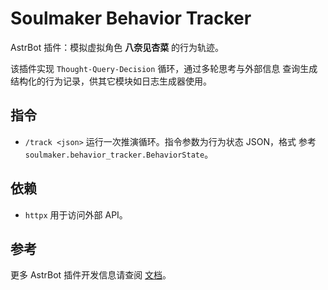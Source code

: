 # Soulmaker Behavior Tracker

AstrBot 插件：模拟虚拟角色 **八奈见杏菜** 的行为轨迹。

该插件实现 `Thought-Query-Decision` 循环，通过多轮思考与外部信息
查询生成结构化的行为记录，供其它模块如日志生成器使用。

## 指令

- `/track <json>` 运行一次推演循环。指令参数为行为状态 JSON，格式
  参考 `soulmaker.behavior_tracker.BehaviorState`。

## 依赖

- `httpx` 用于访问外部 API。

## 参考

更多 AstrBot 插件开发信息请查阅 [文档](https://astrbot.app)。
